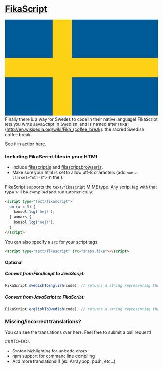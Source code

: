 [FikaScript](http://fikascript.se)
==========
![Swedish Flag](/assets/img/flag.png)  
Finally there is a way for Swedes to code in their native language!
FikaScript lets you write JavaScript in Swedish, and is named after [fika](http://en.wikipedia.org/wiki/Fika_(coffee_break): the sacred Swedish coffee break.

See it in action [here](http://fikascript.se). 
### Including FikaScript files in your HTML

- Include [fikascript.js](dist/fikascript.js) and [fikascript.browser.js](dist/fikascript.browser.js).
- Make sure your html is set to allow utf-8 characters (add `<meta charset="utf-8">` in the <head>).

FikaScript supports the `text/fikascript` MIME type. Any script tag with that type will be compiled and run automatically:
```html
<script type="text/fikascript">
  om (x < 5) {
    konsol.log("hej!");
  } annars {
    konsol.log("nej!");
  }
</script>
```

You can also specify a `src` for your script tags: 
```html
<script type="text/fikascript" src="snaps.fika"></script>
```

#### Optional

##### Convert from FikaScript to JavaScript:

```javascript
FikaScript.swedishToEnglish(code); // returns a string representing the translated code
```

##### Convert from JavaScript to FikaScript:

```javascript
FikaScript.englishToSwedish(code); // returns a string representing the translated code
```

### Missing/incorrect translations?
You can see the translations over [here](https://github.com/pushmatrix/fikascript/blob/gh-pages/dist/fikascript.js#L4). Feel free to submit a pull request!

###TO-DOs
- Syntax highlighting for unicode chars
- npm support for command line compiling
- Add more translations!!! (ex: Array.pop, push, etc...)
